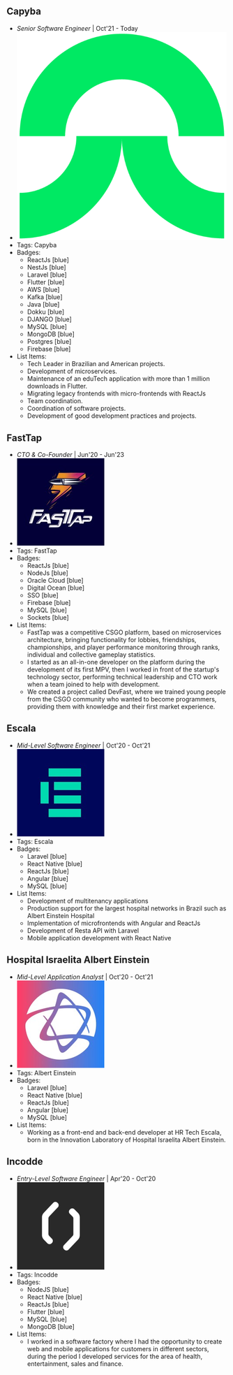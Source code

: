 ## Capyba
- *Senior Software Engineer* | Oct'21 - Today
- ![logo512](../assets/capyba.png)
- Tags: Capyba
- Badges:
  - ReactJs [blue]
  - NestJs [blue]
  - Laravel [blue]
  - Flutter [blue]
  - AWS [blue]
  - Kafka [blue]
  - Java [blue]
  - Dokku [blue]
  - DJANGO [blue]
  - MySQL [blue]
  - MongoDB [blue]
  - Postgres [blue]
  - Firebase [blue]
- List Items:
  - Tech Leader in Brazilian and American projects.
  - Development of microservices.
  - Maintenance of an eduTech application with more than 1 million downloads in Flutter.
  - Migrating legacy frontends with micro-frontends with ReactJs
  - Team coordination.
  - Coordination of software projects.
  - Development of good development practices and projects.

## FastTap
- *CTO & Co-Founder* | Jun'20 - Jun'23
- ![logo512](../assets/fasttap.jpeg)
- Tags: FastTap
- Badges:
  - ReactJs [blue]
  - NodeJs [blue]
  - Oracle Cloud [blue]
  - Digital Ocean [blue]
  - SSO [blue]
  - Firebase [blue]
  - MySQL [blue]
  - Sockets [blue]
- List Items:
  - FastTap was a competitive CSGO platform, based on microservices architecture, bringing functionality for lobbies, friendships, championships, and player performance monitoring through ranks, individual and collective gameplay statistics.
  - I started as an all-in-one developer on the platform during the development of its first MPV, then I worked in front of the startup's technology sector, performing technical leadership and CTO work when a team joined to help with development.
  - We created a project called DevFast, where we trained young people from the CSGO community who wanted to become programmers, providing them with knowledge and their first market experience.

## Escala
- *Mid-Level Software Engineer* | Oct'20 - Oct'21
- ![logo512](../assets/escala.jpeg)
- Tags: Escala
- Badges:
  - Laravel [blue]
  - React Native [blue]
  - ReactJs [blue]
  - Angular [blue]
  - MySQL [blue]
- List Items:
  - Development of multitenancy applications
  - Production support for the largest hospital networks in Brazil such as Albert Einstein Hospital
  - Implementation of microfrontends with Angular and ReactJs
  - Development of Resta API with Laravel
  - Mobile application development with React Native

## Hospital Israelita Albert Einstein
- *Mid-Level Application Analyst* | Oct'20 - Oct'21
- ![logo512](../assets/albert.jpeg)
- Tags: Albert Einstein
- Badges:
  - Laravel [blue]
  - React Native [blue]
  - ReactJs [blue]
  - Angular [blue]
  - MySQL [blue]
- List Items:
  - Working as a front-end and back-end developer at HR Tech Escala, born in the Innovation Laboratory of Hospital Israelita Albert Einstein.

## Incodde
- *Entry-Level Software Engineer* | Apr'20 - Oct'20
- ![logo512](../assets/incodde.jpeg)
- Tags: Incodde
- Badges:
  - NodeJS [blue]
  - React Native [blue]
  - ReactJs [blue]
  - Flutter [blue]
  - MySQL [blue]
  - MongoDB [blue]
- List Items:
  - I worked in a software factory where I had the opportunity to create web and mobile applications for customers in different sectors, during the period I developed services for the area of health, entertainment, sales and finance.
